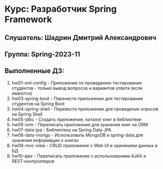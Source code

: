 # Курс: Разработчик Spring Framework
## Слушатель: Шадрин Дмитрий Александрович
## Группа: Spring-2023-11
## Выполненные ДЗ:
1. hw01-xml-config - Приложение по проведению тестирования студентов - только вывод вопросов и вариантов ответа (если имеются)
2. hw03-spring-boot - Перенести приложение для тестирования студентов на Spring Boot
3. hw04-spring-shell - Перевести приложение для проведения опросов на Spring Shell
4. hw05-jdbc - Создать приложение, каталог книг в библиотеке
5. hw06-orm - Переписать приложение для хранения книг на ORM
6. hw07-data-jpa - Библиотеку на Spring Data JPA
7. hw08-data-mongo - Использовать MongoDB и spring-data для хранения информации о книгах
8. hw09-mvc-view - CRUD приложение с Web UI и хранением данных в БД
9. hw10-ajax - Переписать приложение с использованием AJAX и REST-контроллеров